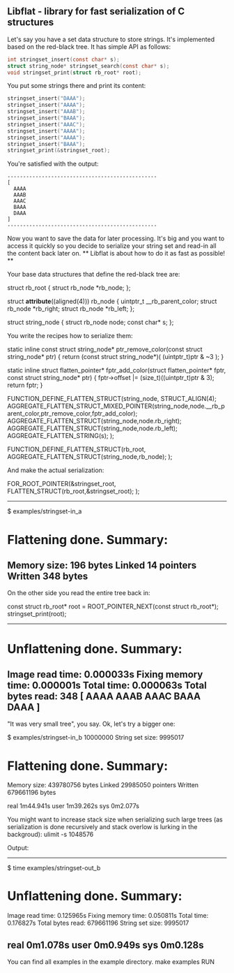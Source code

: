 ## Libflat - library for fast serialization of C structures

Let's say you have a set data structure to store strings. It's implemented based on the red-black tree. It has simple API as follows:

```c
int stringset_insert(const char* s);
struct string_node* stringset_search(const char* s);
void stringset_print(struct rb_root* root);
```

You put some strings there and print its content:

```c
stringset_insert("DAAA");
stringset_insert("AAAA");
stringset_insert("AAAB");
stringset_insert("BAAA");
stringset_insert("AAAC");
stringset_insert("AAAA");
stringset_insert("AAAA");
stringset_insert("BAAA");
stringset_print(&stringset_root);
```

You're satisfied with the output:
```
------------------------------------------------
[
  AAAA
  AAAB
  AAAC
  BAAA
  DAAA
]
------------------------------------------------
```

Now you want to save the data for later processing. It's big and you want to access it quickly so you decide to serialize your string set and read-in all the content back later on. ** Libflat is about how to do it as fast as possible! **

Your base data structures that define the red-black tree are:

struct rb_root {
    struct rb_node *rb_node;
};

struct __attribute__((aligned(4))) rb_node {
    uintptr_t  __rb_parent_color;
    struct rb_node *rb_right;
    struct rb_node *rb_left;
};

struct string_node {
    struct rb_node node;
    const char* s;
};

You write the recipes how to serialize them:

static inline const struct string_node* ptr_remove_color(const struct string_node* ptr) {
    return (const struct string_node*)( (uintptr_t)ptr & ~3 );
}

static inline struct flatten_pointer* fptr_add_color(struct flatten_pointer* fptr, const struct string_node* ptr) {
    fptr->offset |= (size_t)((uintptr_t)ptr & 3);
    return fptr;
}

FUNCTION_DEFINE_FLATTEN_STRUCT(string_node,
    STRUCT_ALIGN(4);
    AGGREGATE_FLATTEN_STRUCT_MIXED_POINTER(string_node,node.__rb_parent_color,ptr_remove_color,fptr_add_color);
    AGGREGATE_FLATTEN_STRUCT(string_node,node.rb_right);
    AGGREGATE_FLATTEN_STRUCT(string_node,node.rb_left);
    AGGREGATE_FLATTEN_STRING(s);
);

FUNCTION_DEFINE_FLATTEN_STRUCT(rb_root,
    AGGREGATE_FLATTEN_STRUCT(string_node,rb_node);
);

And make the actual serialization:

FOR_ROOT_POINTER(&stringset_root,
    FLATTEN_STRUCT(rb_root,&stringset_root);
);

------------------------------------------------
$ examples/stringset-in_a
# Flattening done. Summary:
  Memory size: 196 bytes
  Linked 14 pointers
  Written 348 bytes
------------------------------------------------

On the other side you read the entire tree back in:

const struct rb_root* root = ROOT_POINTER_NEXT(const struct rb_root*);
stringset_print(root);

------------------------------------------------
# Unflattening done. Summary:
  Image read time: 0.000033s
  Fixing memory time: 0.000001s
  Total time: 0.000063s
  Total bytes read: 348
[
  AAAA
  AAAB
  AAAC
  BAAA
  DAAA
]
------------------------------------------------

"It was very small tree", you say. Ok, let's try a bigger one:

$ examples/stringset-in_b 10000000
String set size: 9995017
# Flattening done. Summary:
  Memory size: 439780756 bytes
  Linked 29985050 pointers
  Written 679661196 bytes

real    1m44.941s
user    1m39.262s
sys     0m2.077s

You might want to increase stack size when serializing such large trees (as serialization is done recursively and stack overlow is lurking in the backgroud):
ulimit -s 1048576

Output:

------------------------------------------------
$ time examples/stringset-out_b
# Unflattening done. Summary:
  Image read time: 0.125965s
  Fixing memory time: 0.050811s
  Total time: 0.176827s
  Total bytes read: 679661196
String set size: 9995017

real    0m1.078s
user    0m0.949s
sys 0m0.128s
------------------------------------------------

You can find all examples in the example directory.
make examples
RUN
